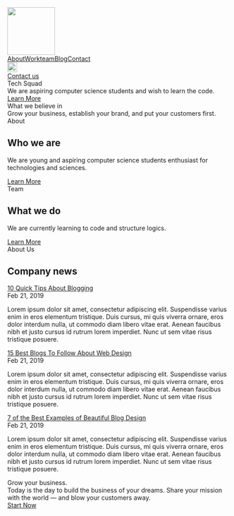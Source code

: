 <!DOCTYPE html><!-- This site was created in Webflow. https://www.webflow.com --><!-- Last Published: Thu Aug 04 2022 15:19:34 GMT+0000 (Coordinated Universal Time) --><html data-wf-domain="ram-oberois-wondrous-site.webflow.io" data-wf-page="62ebe140861f6f299fdb2479" data-wf-site="62ebe13f861f6fbdfadb2470"><head><meta charset="utf-8"/><title>Business - Webflow HTML website template</title><meta content="Business - Webflow HTML website template" property="og:title"/><meta content="https://uploads-ssl.webflow.com/5c6eb5400253230156de2bd6/5cdc268dd7274d5c05c6009a_Business%20SEO.jpg" property="og:image"/><meta content="Business - Webflow HTML website template" property="twitter:title"/><meta content="https://uploads-ssl.webflow.com/5c6eb5400253230156de2bd6/5cdc268dd7274d5c05c6009a_Business%20SEO.jpg" property="twitter:image"/><meta content="width=device-width, initial-scale=1" name="viewport"/><meta content="Webflow" name="generator"/><link href="https://uploads-ssl.webflow.com/62ebe13f861f6fbdfadb2470/css/ram-oberois-wondrous-site.webflow.6925a61f3.css" rel="stylesheet" type="text/css"/><script src="https://ajax.googleapis.com/ajax/libs/webfont/1.6.26/webfont.js" type="text/javascript"></script><script type="text/javascript">WebFont.load({  google: {    families: ["Montserrat:100,100italic,200,200italic,300,300italic,400,400italic,500,500italic,600,600italic,700,700italic,800,800italic,900,900italic"]  }});</script><!--[if lt IE 9]><script src="https://cdnjs.cloudflare.com/ajax/libs/html5shiv/3.7.3/html5shiv.min.js" type="text/javascript"></script><![endif]--><script type="text/javascript">!function(o,c){var n=c.documentElement,t=" w-mod-";n.className+=t+"js",("ontouchstart"in o||o.DocumentTouch&&c instanceof DocumentTouch)&&(n.className+=t+"touch")}(window,document);</script><link href="https://uploads-ssl.webflow.com/img/favicon.ico" rel="shortcut icon" type="image/x-icon"/><link href="https://uploads-ssl.webflow.com/img/webclip.png" rel="apple-touch-icon"/></head><body><div data-collapse="medium" data-animation="default" data-duration="400" data-easing="ease" data-easing2="ease" role="banner" class="navigation w-nav"><div class="navigation-wrap"><a href="/" aria-current="page" class="logo-link w-nav-brand w--current"><img src="https://uploads-ssl.webflow.com/62ebe13f861f6fbdfadb2470/62ebe140861f6f1cd9db249c_business-logo%402x.png" width="108" alt="" class="logo-image"/></a><div class="menu"><nav role="navigation" class="navigation-items w-nav-menu"><a href="/about" class="navigation-item w-nav-link">About</a><a href="/projects" class="navigation-item w-nav-link">Work</a><a href="/team" class="navigation-item w-nav-link">team</a><a href="/blog" class="navigation-item w-nav-link">Blog</a><a href="/contact" class="navigation-item w-nav-link">Contact</a></nav><div class="menu-button w-nav-button"><img src="https://uploads-ssl.webflow.com/62ebe13f861f6fbdfadb2470/62ebe140861f6fe34edb249b_menu-icon.png" width="22" alt="" class="menu-icon"/></div></div><a href="mailto:mail@business.com?subject=You&#x27;ve%20got%20mail!" class="button cc-contact-us w-inline-block"><div>Contact us</div></a></div></div><div class="section cc-store-home-wrap"><div class="intro-header"><div class="intro-content cc-homepage"><div class="intro-text"><div class="heading-jumbo">Tech Squad</div><div class="paragraph-bigger cc-bigger-white-light">We are aspiring computer science students and wish to learn the code.<br/></div></div><a href="/about" class="button cc-jumbo-button cc-jumbo-white w-inline-block"><div>Learn More</div></a></div></div><div class="container"><div class="motto-wrap"><div class="label cc-light">What we believe in</div><div class="heading-jumbo-small">Grow your business, establish your brand, and put your customers first.<br/></div></div><div class="divider"></div><div class="home-content-wrap"><div class="w-layout-grid about-grid"><div id="w-node-_86e64837-0616-515b-4568-76c147234d34-9fdb2479"><div class="home-section-wrap"><div class="label cc-light">About</div><h2 class="section-heading">Who we are</h2><p class="paragraph-light">We are young and aspiring computer science students enthusiast for technologies and sciences.</p></div><a href="/about" class="button w-inline-block"><div>Learn More</div></a></div><img src="https://uploads-ssl.webflow.com/62ebe13f861f6fbdfadb2470/62ebe140861f6fe14cdb24a2_placeholder%203.svg" id="w-node-_86e64837-0616-515b-4568-76c147234d3f-9fdb2479" alt=""/></div><div class="w-layout-grid about-grid cc-about-2"><div id="w-node-_86e64837-0616-515b-4568-76c147234d41-9fdb2479"><div class="home-section-wrap"><div class="label cc-light">Team</div><h2 class="section-heading">What we do</h2><p class="paragraph-light">We are currently learning to code and structure logics.</p></div><a href="/team" class="button w-inline-block"><div>Learn More</div></a></div><img src="https://uploads-ssl.webflow.com/62ebe13f861f6fbdfadb2470/62ebe140861f6f51dedb24a4_placeholder%201.svg" id="w-node-_86e64837-0616-515b-4568-76c147234d4c-9fdb2479" alt=""/></div></div></div></div><div class="section"><div class="container"><div class="blog-heading"><div class="label cc-light">About Us</div><h2 class="work-heading">Company news</h2></div><div class="collection-list-wrapper w-dyn-list"><div role="list" class="collection-wrap w-dyn-items"><div role="listitem" class="blog-preview-wrap w-dyn-item"><a href="/post/10-quick-tips-about-blogging" class="business-article-heading">10 Quick Tips About Blogging</a><div class="label cc-blog-date">Feb 21, 2019</div><p class="paragraph-light">Lorem ipsum dolor sit amet, consectetur adipiscing elit. Suspendisse varius enim in eros elementum tristique. Duis cursus, mi quis viverra ornare, eros dolor interdum nulla, ut commodo diam libero vitae erat. Aenean faucibus nibh et justo cursus id rutrum lorem imperdiet. Nunc ut sem vitae risus tristique posuere.</p></div><div role="listitem" class="blog-preview-wrap w-dyn-item"><a href="/post/15-best-blogs-to-follow-about-web-design" class="business-article-heading">15 Best Blogs To Follow About Web Design</a><div class="label cc-blog-date">Feb 21, 2019</div><p class="paragraph-light">Lorem ipsum dolor sit amet, consectetur adipiscing elit. Suspendisse varius enim in eros elementum tristique. Duis cursus, mi quis viverra ornare, eros dolor interdum nulla, ut commodo diam libero vitae erat. Aenean faucibus nibh et justo cursus id rutrum lorem imperdiet. Nunc ut sem vitae risus tristique posuere.</p></div><div role="listitem" class="blog-preview-wrap w-dyn-item"><a href="/post/7-of-the-best-examples-of-beautiful-blog-design" class="business-article-heading">7 of the Best Examples of Beautiful Blog Design</a><div class="label cc-blog-date">Feb 21, 2019</div><p class="paragraph-light">Lorem ipsum dolor sit amet, consectetur adipiscing elit. Suspendisse varius enim in eros elementum tristique. Duis cursus, mi quis viverra ornare, eros dolor interdum nulla, ut commodo diam libero vitae erat. Aenean faucibus nibh et justo cursus id rutrum lorem imperdiet. Nunc ut sem vitae risus tristique posuere.</p></div></div></div></div></div><div class="section cc-cta"><div class="container"><div class="cta-wrap"><div><div class="cta-text"><div class="heading-jumbo-small">Grow your business.<br/></div><div class="paragraph-bigger cc-bigger-light">Today is the day to build the business of your dreams. Share your mission with the world — and blow your customers away.<br/></div></div><a href="/contact" class="button cc-jumbo-button w-inline-block"><div>Start Now</div></a></div></div></div></div><script src="https://d3e54v103j8qbb.cloudfront.net/js/jquery-3.5.1.min.dc5e7f18c8.js?site=62ebe13f861f6fbdfadb2470" type="text/javascript" integrity="sha256-9/aliU8dGd2tb6OSsuzixeV4y/faTqgFtohetphbbj0=" crossorigin="anonymous"></script><script src="https://uploads-ssl.webflow.com/62ebe13f861f6fbdfadb2470/js/webflow.71176b0a3.js" type="text/javascript"></script><!--[if lte IE 9]><script src="//cdnjs.cloudflare.com/ajax/libs/placeholders/3.0.2/placeholders.min.js"></script><![endif]--></body></html>
